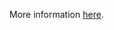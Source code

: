 More information [here](https://docs.bridgecrew.io/docs/ensure-that-managed-disks-use-a-specific-set-of-disk-encryption-sets-for-the-customer-managed-key-encryption).
